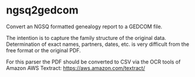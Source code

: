 # ngsq2gedcom
Convert an NGSQ formatted genealogy report to a GEDCOM file.

The intention is to capture the family structure of the original data. Determination of exact names, partners, dates, etc. is very difficult from the free format or the original PDF.

For this parser the PDF should be converted to CSV via the OCR tools of Amazon AWS Textract: https://aws.amazon.com/textract/
